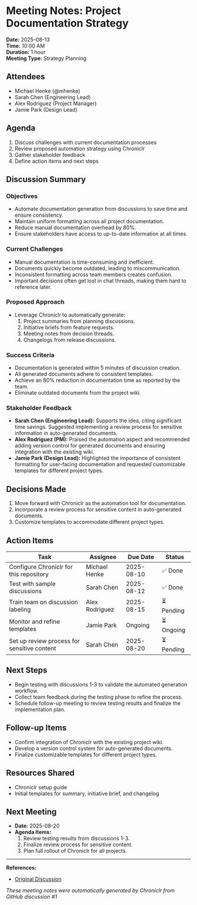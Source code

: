# Meeting Notes: Project Documentation Strategy

**Date:** 2025-08-13  
**Time:** 10:00 AM  
**Duration:** 1 hour  
**Meeting Type:** Strategy Planning

## Attendees

- Michael Henke (@mhenke)  
- Sarah Chen (Engineering Lead)  
- Alex Rodriguez (Project Manager)  
- Jamie Park (Design Lead)  

## Agenda

1. Discuss challenges with current documentation processes  
2. Review proposed automation strategy using Chroniclr  
3. Gather stakeholder feedback  
4. Define action items and next steps  

## Discussion Summary

### Objectives
- Automate documentation generation from discussions to save time and ensure consistency.  
- Maintain uniform formatting across all project documentation.  
- Reduce manual documentation overhead by 80%.  
- Ensure stakeholders have access to up-to-date information at all times.  

### Current Challenges
- Manual documentation is time-consuming and inefficient.  
- Documents quickly become outdated, leading to miscommunication.  
- Inconsistent formatting across team members creates confusion.  
- Important decisions often get lost in chat threads, making them hard to reference later.  

### Proposed Approach
- Leverage Chroniclr to automatically generate:  
  1. Project summaries from planning discussions.  
  2. Initiative briefs from feature requests.  
  3. Meeting notes from decision threads.  
  4. Changelogs from release discussions.  

### Success Criteria
- Documentation is generated within 5 minutes of discussion creation.  
- All generated documents adhere to consistent templates.  
- Achieve an 80% reduction in documentation time as reported by the team.  
- Eliminate outdated documents from the project wiki.  

### Stakeholder Feedback
- **Sarah Chen (Engineering Lead):** Supports the idea, citing significant time savings. Suggested implementing a review process for sensitive information in auto-generated documents.  
- **Alex Rodriguez (PM):** Praised the automation aspect and recommended adding version control for generated documents and ensuring integration with the existing wiki.  
- **Jamie Park (Design Lead):** Highlighted the importance of consistent formatting for user-facing documentation and requested customizable templates for different project types.  

## Decisions Made

1. Move forward with Chroniclr as the automation tool for documentation.  
2. Incorporate a review process for sensitive content in auto-generated documents.  
3. Customize templates to accommodate different project types.  

## Action Items

| Task                                      | Assignee       | Due Date   | Status   |
| ----------------------------------------- | -------------- | ---------- | -------- |
| Configure Chroniclr for this repository   | Michael Henke  | 2025-08-10 | ✅ Done  |
| Test with sample discussions              | Sarah Chen     | 2025-08-12 | ✅ Done  |
| Train team on discussion labeling         | Alex Rodriguez | 2025-08-15 | ⏳ Pending |
| Monitor and refine templates              | Jamie Park     | Ongoing    | ⏳ Ongoing |
| Set up review process for sensitive content | Sarah Chen     | 2025-08-20 | ⏳ Pending |

## Next Steps

- Begin testing with discussions 1-3 to validate the automated generation workflow.  
- Collect team feedback during the testing phase to refine the process.  
- Schedule follow-up meeting to review testing results and finalize the implementation plan.  

## Follow-up Items

- Confirm integration of Chroniclr with the existing project wiki.  
- Develop a version control system for auto-generated documents.  
- Finalize customizable templates for different project types.  

## Resources Shared

- Chroniclr setup guide  
- Initial templates for summary, initiative brief, and changelog  

## Next Meeting

- **Date:** 2025-08-20  
- **Agenda Items:**  
  1. Review testing results from discussions 1-3.  
  2. Finalize review process for sensitive content.  
  3. Plan full rollout of Chroniclr for all projects.  

---

**References:**

- [Original Discussion](https://github.com/discussions/1)

_These meeting notes were automatically generated by Chroniclr from GitHub discussion #1_